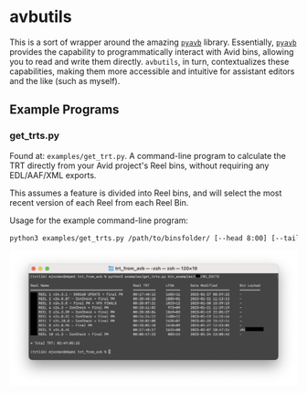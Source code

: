# avbutils

This is a sort of wrapper around the amazing [`pyavb`](https://github.com/markreidvfx/pyavb) library.  Essentially, [`pyavb`](https://github.com/markreidvfx/pyavb) provides the capability to programmatically interact with Avid bins, allowing you to read and write them directly. `avbutils`, in turn, contextualizes these capabilities, making them more accessible and intuitive for assistant editors and the like (such as myself).

## Example Programs

### get_trts.py

Found at: `examples/get_trt.py`.  A command-line program to calculate the TRT directly from your Avid project's Reel bins, without requiring any EDL/AAF/XML exports.

This assumes a feature is divided into Reel bins, and will select the most recent version of each Reel from each Reel Bin.

Usage for the example command-line program:

```bash
python3 examples/get_trts.py /path/to/binsfolder/ [--head 8:00] [--tail 3:23] [--trt-adjust 0:00]
```

![get_trts.py example](docs/get_trts.png)
